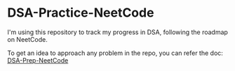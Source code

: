 # DSA-Practice-NeetCode
I'm using this repository to track my progress in DSA, following the roadmap on NeetCode. 

To get an idea to approach any problem in the repo, you can refer the doc:  
[DSA-Prep-NeetCode](https://docs.google.com/document/d/1q4xyIKyxwdXauQhuR5pUecMdgSDDofJgr0RtfzDfgxk/edit?usp=sharing)
